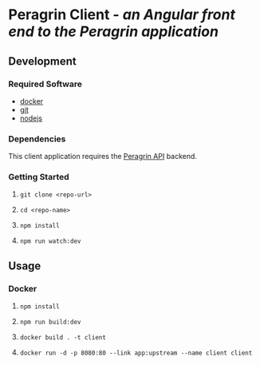 # Peragrin Client - *an Angular front end to the Peragrin application*

## Development

### Required Software

* [docker](https://docs.docker.com/)
* [git](https://git-scm.com/)
* [nodejs](https://nodejs.org/en/download/)

### Dependencies

This client application requires the [Peragrin API](https://github.com/jteppinette/peragrin-api) backend.

### Getting Started

1. `git clone <repo-url>`

2. `cd <repo-name>`

3. `npm install`

5. `npm run watch:dev`

## Usage

### Docker

1. `npm install`

3. `npm run build:dev`

4. `docker build . -t client`

5. `docker run
      -d
      -p 8080:80
      --link app:upstream
      --name client
      client`
